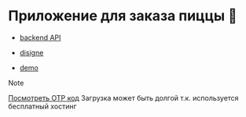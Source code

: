 # Приложение для заказа пиццы 🍕

- [backend API](https://pizza-back-mongo.onrender.com/api)

- [disigne](https://www.figma.com/design/QfSpTytdJgcKPYjxzW4LsV/SHIFT-V.3?node-id=4177-5475&t=ynFS7XsFEuwGQ421-1)

- [demo](https://pizza-shift-2024.vercel.app/)

> [!NOTE]
> [Посмотреть OTP код](https://pizza-back-mongo.onrender.com/otps)
> Загрузка может быть долгой т.к. используется бесплатный хостинг
